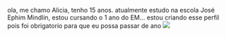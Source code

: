 ola, me chamo Alicia, tenho 15 anos.  atualmente estudo na escola José Ephim Mindlin, estou cursando o 1 ano do EM...
estou criando esse perfil pois foi obrigatorio para que eu possa passar de ano
![](https://media1.tenor.com/m/JHp-pctUPkcAAAAC/margotsprestige-monkey-backpack.gif)
